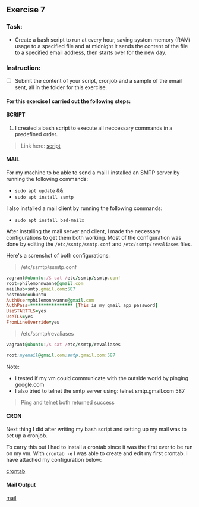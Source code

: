 ## Exercise 7

### Task:

* Create a bash script to run at every hour, saving system memory (RAM) usage to a specified file and at midnight it sends the content of the file to a specified email address, then starts over for the new day.

### Instruction:

- [ ] Submit the content of your script, cronjob and a sample of the email sent, all in the folder for this exercise.

#### For this exercise I carried out the following steps:

#### SCRIPT
1. I created a bash script to execute all neccessary commands in a predefined order. 
> Link here: [script](https://github.com/philemonnwanne/altschool-cloud-exercises/blob/main/Month-02/Exercise-07/script.sh)

#### MAIL
For my machine to be able to send a mail I installed an SMTP server by running the following commands:
- `sudo apt update` &&
- `sudo apt install ssmtp`

I also installed a mail client by running the following commands:
- `sudo apt install bsd-mailx`

After installing the mail server and client, I made the necessary configurations to get them both working.
Most of the configuration was done by editing the `/etc/ssmtp/ssmtp.conf` and `/etc/ssmtp/revaliases` files.

Here's a screnshot of both configurations:
> /etc/ssmtp/ssmtp.conf
```ruby
vagrant@ubuntu:/$ cat /etc/ssmtp/ssmtp.conf
root=philemonnwanne@gmail.com
mailhub=smtp.gmail.com:587
hostname=ubuntu
AuthUser=philemonnwanne@gmail.com
AuthPass=**************** [This is my gmail app password]
UseSTARTTLS=yes
UseTLS=yes
FromLineOverride=yes
```


> /etc/ssmtp/revaliases
```ruby
vagrant@ubuntu:/$ cat /etc/ssmtp/revaliases

root:myemail@gmail.com:smtp.gmail.com:587
```

Note: 
- I tested if my vm could communicate with the outside world by pinging google.com
- I also tried to telnet the smtp server using: telnet smtp.gmail.com 587
> Ping and telnet both returned success

#### CRON
Next thing I did after writing my bash script and setting up my mail was to set up a cronjob. 

To carry this out I had to install a crontab since it was the first ever to be run on my vm.
With `crontab -e` I was able to create and edit my first crontab. I have attached my configuration below:

[crontab](https://github.com/philemonnwanne/altschool-cloud-exercises/blob/main/Month-02/Exercise-07/cronjob)

#### Mail Output
[mail](https://github.com/philemonnwanne/altschool-cloud-exercises/blob/main/Month-02/Exercise-07/cron-mail.pdf)
